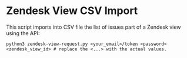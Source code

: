 # Zendesk View CSV Import

This script imports into CSV file the list of issues part of a Zendesk view using the API:

```
python3 zendesk-view-request.py <your_email>/token <password> <zendesk_view_id> # replace the <...> with the actual values.

```